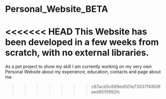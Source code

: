 # Personal_Website_BETA
<<<<<<< HEAD
This Website has been developed in a few weeks from scratch, with no external libraries.
=======
As a pet project to show my skill I am currently working on my very own Personal Website about my experience, education, contacts and page about me.   
>>>>>>> c67acb5c699ed501e73037f4959faed955f992fc
